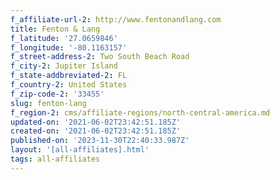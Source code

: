 ```yaml
---
f_affiliate-url-2: http://www.fentonandlang.com
title: Fenton & Lang
f_latitude: '27.0659846'
f_longitude: '-80.1163157'
f_street-address-2: Two South Beach Road­
f_city-2: Jupiter Island­
f_state-addbreviated-2: FL­
f_country-2: United States
f_zip-code-2: '33455'
slug: fenton-lang
f_region-2: cms/affiliate-regions/north-central-america.md
updated-on: '2021-06-02T23:42:51.185Z'
created-on: '2021-06-02T23:42:51.185Z'
published-on: '2023-11-30T22:40:33.987Z'
layout: '[all-affiliates].html'
tags: all-affiliates
---
```



